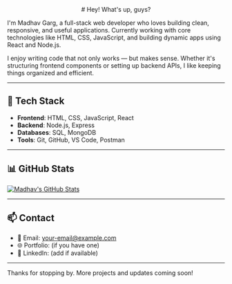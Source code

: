 <center># Hey! What's up, guys?</center>

I'm Madhav Garg, a full-stack web developer who loves building clean, responsive, and useful applications. Currently working with core technologies like HTML, CSS, JavaScript, and building dynamic apps using React and Node.js.

I enjoy writing code that not only works — but makes sense. Whether it's structuring frontend components or setting up backend APIs, I like keeping things organized and efficient.

---

## 🚀 Tech Stack

- **Frontend**: HTML, CSS, JavaScript, React  
- **Backend**: Node.js, Express  
- **Databases**: SQL, MongoDB  
- **Tools**: Git, GitHub, VS Code, Postman

---

## 📊 GitHub Stats

[![Madhav's GitHub Stats](https://github-readme-stats.vercel.app/api?username=madhav-garg&show_icons=true&theme=default)](https://github.com/madhav-garg)

---

## 📫 Contact

- 📧 Email: your-email@example.com  
- 🌐 Portfolio: (if you have one)  
- 🔗 LinkedIn: (add if available)

---

Thanks for stopping by. More projects and updates coming soon!

